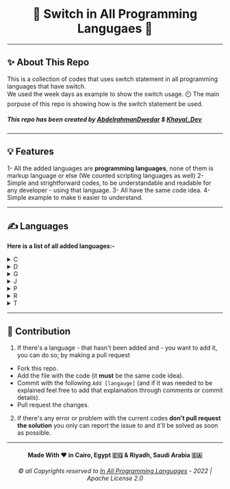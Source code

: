 <h1 align="center">  🔄 Switch in All Programming Langugaes  🔄 </h1>

---

## ✨ About This Repo
This is a collection of codes that uses switch statement in all programming languages that have switch.  
We used the week days as example to show the switch usage. ⏲️
The main porpuse of this repo is showing how is the switch statement be used.

##### This repo has been created by [AbdelrahmanDwedar](https://github.com/AbdelrahmanDwedar) $ [Khayal_Dev](https://github.com/Khayal-Dev)

---

## 💡 Features

1- All the added languages are **programming languages**, none of them is markup language or else (We counted scripting languages as well)
2- Simple and strightforward codes, to be understandable and readable for any developer - using that language.
3- All have the same code idea.
4- Simple example to make ti easier to understand.

---

## ✍️ Languages
**Here is a list of all added languages:-** 
<details>
  <summary>C</summary>
  <ol>
    <il>
      <a href="https://github.com/In-All-Programming-Languages/switch-in-all-programming-languages/blob/main/switch.c">C lang</a>
    </il>
    <br>
    <il>
      <a href="https://github.com/In-All-Programming-Languages/switch-in-all-programming-languages/blob/main/switch.cpp">C++</a>
    </il>
    <br>
    <il>
      <a href="https://github.com/In-All-Programming-Languages/switch-in-all-programming-languages/blob/main/switch.cs">C#</a>
    </il>
  </ol>
</details>
<details>
  <summary>D</summary>
  <ul>
    <il>
      <a href="https://github.com/In-All-Programming-Languages/switch-in-all-programming-languages/blob/main/switch.dart">Dart</a>
    </il>
  </ul>
</details>
<details>
  <summary>G</summary>
  <ul>
    <il>
      <a href="https://github.com/In-All-Programming-Languages/switch-in-all-programming-languages/blob/main/switch.go">Go lang</a>
    </il>
  </ul>
</details>
<details>
  <summary>J</summary>
  <ul>
    <il>
      <a href="https://github.com/In-All-Programming-Languages/switch-in-all-programming-languages/blob/main/switch.java">Java</a>
    </il>
    <br>
    <il>
      <a href="https://github.com/In-All-Programming-Languages/switch-in-all-programming-languages/blob/main/switch.js">JavaScript</a>
    </il>
  </ul>
</details>
<details>
  <summary>P</summary>
  <ul>
    <il>
      <a href="https://github.com/In-All-Programming-Languages/switch-in-all-programming-languages/blob/main/switch.php">PHP</a>
      <il>
  </ul>
</details>
<details>
  <summary>R</summary>
  <ul>
    <il>
      <a href="https://github.com/In-All-Programming-Languages/switch-in-all-programming-languages/blob/main/switch.rb">Ruby</a>
      <il>
  </ul>
</details>
<details>
  <summary>T</summary>
  <ul>
    <il>
      <a href="https://github.com/In-All-Programming-Languages/switch-in-all-programming-languages/blob/main/switch.ts">TypeScript</a>
    </il>
  </ul>
</details>

---

## 🤝 Contribution
1. If there's a language - that hasn't been added and - you want to add it, you can do so; by making a pull request
  - Fork this repo.
  - Add the file with the code (it **must** be the same code idea).
  - Commit with the following `Add [langauge]` (and if it was needed to be explained feel free to add that explaination through comments or commit details).
  - Pull request the changes.
2. If there's any error or problem with the current codes **don't pull request the solution** you only can report the issue to and it'll be solved as soon as possible.

---

<h4 align="center">Made With ❤️ in Cairo, Egypt 🇪🇬 & Riyadh, Saudi Arabia 🇸🇦</h4>
<h6 align="center"> ©️ all Copyrights reserved to <a href="">In All Programming Languages</a> - 2022 | Apache License 2.0 </h6>
